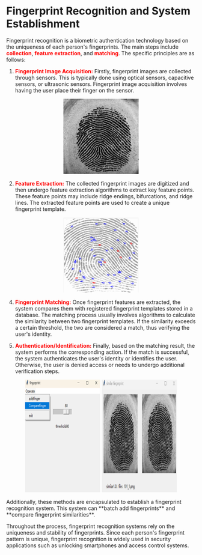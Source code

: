 # Fingerprint Recognition and System Establishment

Fingerprint recognition is a biometric authentication technology based on the uniqueness of each person's fingerprints. The main steps include **<span style="color:red">collection</span>**, **<span style="color:red">feature extraction</span>**, and **<span style="color:red">matching</span>**. The specific principles are as follows:

1. **<span style="color:red">Fingerprint Image Acquisition:</span>** Firstly, fingerprint images are collected through sensors. This is typically done using optical sensors, capacitive sensors, or ultrasonic sensors. Fingerprint image acquisition involves having the user place their finger on the sensor.
 <p align="center">
  <img src="https://github.com/ShinYizila/ShinYizila.github.io/blob/master/imageDir/101_1.png" width="200" height="200"/>
</p>

2. **<span style="color:red">Feature Extraction:</span>** The collected fingerprint images are digitized and then undergo feature extraction algorithms to extract key feature points. These feature points may include ridge endings, bifurcations, and ridge lines. The extracted feature points are used to create a unique fingerprint template.
<p align="center">
  <img src="https://github.com/ShinYizila/ShinYizila.github.io/blob/master/imageDir/feature.png" width="200" height="200"/>
</p>

4. **<span style="color:red">Fingerprint Matching:</span>** Once fingerprint features are extracted, the system compares them with registered fingerprint templates stored in a database. The matching process usually involves algorithms to calculate the similarity between two fingerprint templates. If the similarity exceeds a certain threshold, the two are considered a match, thus verifying the user's identity.

5. **<span style="color:red">Authentication/Identification:</span>** Finally, based on the matching result, the system performs the corresponding action. If the match is successful, the system authenticates the user's identity or identifies the user. Otherwise, the user is denied access or needs to undergo additional verification steps.
<p align="center">
  <img src="https://github.com/ShinYizila/ShinYizila.github.io/blob/master/imageDir/mainframe.bmp" width="200" height="300"/>
  <img src="https://github.com/ShinYizila/ShinYizila.github.io/blob/master/imageDir/similar.png" width="200" height="300"/>
</p>
Additionally, these methods are encapsulated to establish a fingerprint recognition system. This system can **batch add fingerprints** and **compare fingerprint similarities**.

Throughout the process, fingerprint recognition systems rely on the uniqueness and stability of fingerprints. Since each person's fingerprint pattern is unique, fingerprint recognition is widely used in security applications such as unlocking smartphones and access control systems.
